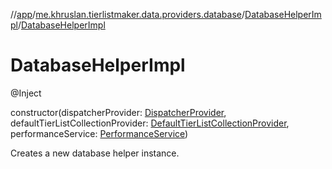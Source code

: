 //[app](../../../index.md)/[me.khruslan.tierlistmaker.data.providers.database](../index.md)/[DatabaseHelperImpl](index.md)/[DatabaseHelperImpl](-database-helper-impl.md)

# DatabaseHelperImpl

@Inject 

constructor(dispatcherProvider: [DispatcherProvider](../../me.khruslan.tierlistmaker.data.providers.dispatchers/-dispatcher-provider/index.md), defaultTierListCollectionProvider: [DefaultTierListCollectionProvider](../-default-tier-list-collection-provider/index.md), performanceService: [PerformanceService](../../me.khruslan.tierlistmaker.util.performance/-performance-service/index.md))

Creates a new database helper instance.
